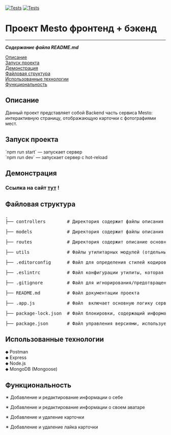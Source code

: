 [![Tests](../../actions/workflows/tests-13-sprint.yml/badge.svg)](../../actions/workflows/tests-13-sprint.yml) [![Tests](../../actions/workflows/tests-14-sprint.yml/badge.svg)](../../actions/workflows/tests-14-sprint.yml)
# Проект Mesto фронтенд + бэкенд
---
**_Содержание файла README.md_**

<p>
<a href="#description">Описание</a>
<br>
<a href="#start">Запуск проекта</a>
<br>
<a href="#demo">Демонстрация</a>
<br>
<a href="#file_structure">Файловая структура</a>
<br>
<a href="#technologies">Использованные технологии</a>
<br>
<a href="#functionality">Функциональность</a>
</p>

<div id="description"></div>
<h2>Описание</h2>
<p>Данный проект представляет собой Backend часть сервиса Mesto: интерактивную страницу, отображающую карточки с фотографиями мест.</p>

<div id="start"></div>
<h2>Запуск проекта</h2>
<p>
`npm run start` — запускает сервер</br>  
`npm run dev` — запускает сервер с hot-reload</br>
</p>

<div id="demo"></div>
<h2>Демонстрация</h2>
<h3>Ссылка на сайт <a href="https://almatanastasia.github.io/express-mesto-gha/">тут</a> !</h3>

<div id="file_structure"></div>
<h2>Файловая структура</h2>
<pre>
.
├── controllers        # Директория содержит файлы описания моделей пользователя и карточки<br>
├── models             # Директория содержит файлы описания схем пользователя и карточки<br>
├── routes             # Директория содержит описание основных роутов для пользователя и карточки<br>
├── utils              # Файлы утилитарных модулей (отдельные функции и константы)<br>
├── .editorconfig      # Файл для определения стилей кодирования и набора подключаемых модулей текстового редактора<br>
├── .eslintrc          # Файл конфигурации утилиты, которая может анализировать написанный код (ESLint)<br>
├── .gitignore         # Файл для игнорирования/предотвращения передачи файлов<br>
├── README.md          # Файл документации проекта<br>
├── .app.js            # Файл  включает основную логику сервера, запуск и подключение к базе данных<br>
├── package-lock.json  # Файл блокировки, содержащий информацию о зависимостях/пакетах с их точными номерами версий<br>
├── package.json       # Файл управления версиями, используемый для установки нескольких пакетов в проекте
</pre>

<div id="technologies"></div>
<h2>Использованные технологии</h2>
<p>
⬥ Postman <br>
⬥ Express<br>
⬥ Node.js<br>
⬥ MongoDB (Mongoose)
</p>
  
<div id="functionality"></div>
<h2>Функциональность</h2>
<p>✶ Добавление и редактирование информации о себе</p>
<p>✶ Добавление и редактирование информации о своем аватаре</p>
<p>✶ Добавление и удаление карточки</p>
<p>✶ Добавление и удаление лайка карточки</p>
